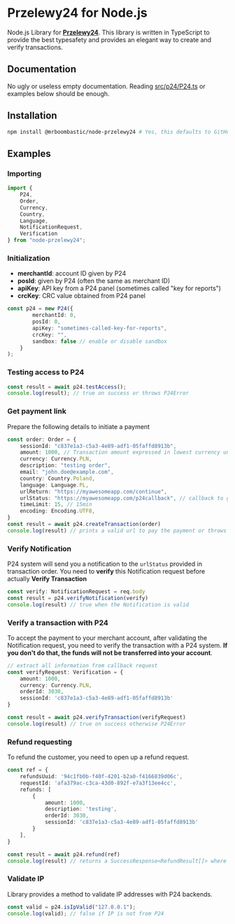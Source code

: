 # Przelewy24 for Node.js

Node.js Library for [**Przelewy24**](https://przelewy24.pl/).
This library is written in TypeScript to provide the best typesafety and provides an elegant way to create and verify
transactions.

## Documentation

No ugly or useless empty documentation. Reading [src/p24/P24.ts](src/p24/P24.ts) or examples below should be enough.

## Installation

```bash
npm install @mrboombastic/node-przelewy24 # Yes, this defaults to GitHub.com because why not... 
```

## Examples

### Importing

```typescript
import {
    P24,
    Order,
    Currency,
    Country,
    Language,
    NotificationRequest,
    Verification
} from "node-przelewy24";
```

### Initialization

- **merchantId**: account ID given by P24
- **posId**: given by P24 (often the same as merchant ID)
- **apiKey**: API key from a P24 panel (sometimes called "key for reports")
- **crcKey**: CRC value obtained from P24 panel

```typescript
const p24 = new P24({
        merchantId: 0,
        posId: 0,
        apiKey: "sometimes-called-key-for-reports",
        crcKey: "",
        sandbox: false // enable or disable sandbox
    }
);
```

### Testing access to P24

```typescript
const result = await p24.testAccess();
console.log(result); // true on success or throws P24Error
```

### Get payment link

Prepare the following details to initiate a payment

```typescript
const order: Order = {
    sessionId: "c837e1a3-c5a3-4e89-adf1-05faffd8913b",
    amount: 1000, // Transaction amount expressed in lowest currency unit, e.g., 1.23 PLN = 123
    currency: Currency.PLN,
    description: "testing order",
    email: "john.doe@example.com",
    country: Country.Poland,
    language: Language.PL,
    urlReturn: "https://myawesomeapp.com/continue",
    urlStatus: "https://myawesomeapp.com/p24callback", // callback to get notification
    timeLimit: 15, // 15min
    encoding: Encoding.UTF8,
}
const result = await p24.createTransaction(order)
console.log(result) // prints a valid url to pay the payment or throws an error
```

### Verify Notification

P24 system will send you a notification to the `urlStatus` provided in
transaction order. You need to **verify** this Notification request before actually **Verify Transaction**

```typescript
const verify: NotificationRequest = req.body
const result = p24.verifyNotification(verify)
console.log(result) // true when the Notification is valid
```

### Verify a transaction with P24

To accept the payment to your merchant account, after validating the Notification
request, you need to verify the transaction with a P24 system.
**If you don't do that, the funds will not be transferred into your account**.

```typescript
// extract all information from callback request
const verifyRequest: Verification = {
    amount: 1000,
    currency: Currency.PLN,
    orderId: 3030,
    sessionId: 'c837e1a3-c5a3-4e89-adf1-05faffd8913b'
}

const result = await p24.verifyTransaction(verifyRequest)
console.log(result) // true on success otherwise P24Error
```

### Refund requesting

To refund the customer, you need to open up a refund request.

```typescript
const ref = {
    refundsUuid: '94c1fb0b-f40f-4201-b2a0-f4166839d06c',
    requestId: 'afa379ac-c3ca-43d0-892f-e7a3f13ee4cc',
    refunds: [
        {
            amount: 1000,
            description: 'testing',
            orderId: 3030,
            sessionId: 'c837e1a3-c5a3-4e89-adf1-05faffd8913b'
        }
    ],
}

const result = await p24.refund(ref)
console.log(result) // returns a SuccessResponse<RefundResult[]> where you can find about each refund request in array
```

### Validate IP

Library provides a method to validate IP addresses with P24 backends.

```typescript
const valid = p24.isIpValid("127.0.0.1");
console.log(valid); // false if IP is not from P24
```
